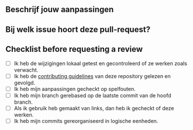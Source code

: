## Beschrijf jouw aanpassingen

## Bij welk issue hoort deze pull-request?

## Checklist before requesting a review
- [ ] Ik heb de wijzigingen lokaal getest en gecontroleerd of ze werken zoals verwacht.
- [ ] Ik heb de [contributing guidelines](https://github.com/MinBZK/ai-verordening-beslishulp/blob/main/CONTRIBUTING.md) van deze repository gelezen en gevolgd.
- [ ] Ik heb mijn aanpassingen gecheckt op spelfouten.
- [ ] Ik heb mijn branch gerebased op de laatste commit van de hoofd branch.
- [ ] Als ik gebruik heb gemaakt van links, dan heb ik gecheckt of deze werken.
- [ ] Ik heb mijn commits gereorganiseerd in logische eenheden.

